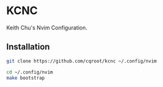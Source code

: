 # KCNC

Keith Chu's Nvim Configuration.

## Installation

```bash
git clone https://github.com/cqroot/kcnc ~/.config/nvim

cd ~/.config/nvim
make bootstrap
```
